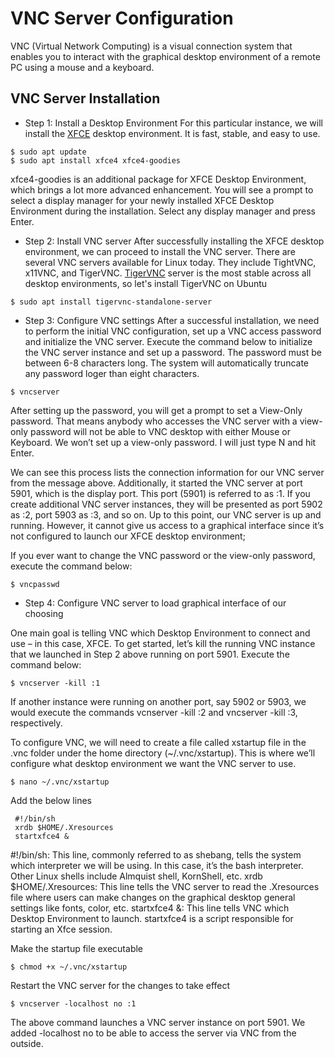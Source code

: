 # VNC Server Configuration
VNC (Virtual Network Computing) is a visual connection system that enables you to interact with the graphical desktop environment of a remote PC using a mouse and a keyboard.

## VNC Server Installation ##
* Step 1: Install a Desktop Environment
  For this particular instance, we will install the [XFCE](https://xfce.org/) desktop environment. It is fast, stable, and easy to use.

```
$ sudo apt update 
$ sudo apt install xfce4 xfce4-goodies
```

xfce4-goodies is an additional package for XFCE Desktop Environment, which brings a lot more advanced enhancement.
You will see a prompt to select a display manager for your newly installed XFCE Desktop Environment during the installation. Select any display manager and press Enter.

* Step 2: Install VNC server 
After successfully installing the XFCE desktop environment, we can proceed to install the VNC server. There are several VNC servers available for Linux today. They include TightVNC, x11VNC, and TigerVNC.
[TigerVNC](https://tigervnc.org/) server is the most stable across all desktop environments, so let's install TigerVNC on Ubuntu

```
$ sudo apt install tigervnc-standalone-server
```

* Step 3: Configure VNC settings 
After a successful installation, we need to perform the initial VNC configuration, set up a VNC access password and initialize the VNC server.
Execute the command below to initialize the VNC server instance and set up a password. The password must be between 6-8 characters long. The system will automatically truncate any password loger than eight characters.

```
$ vncserver
```

After setting up the password, you will get a prompt to set a View-Only password. That means anybody who accesses the VNC server with a view-only password will not be able to VNC desktop with either Mouse or Keyboard. We won’t set up a view-only password. I will just type N and hit Enter.

We can see this process lists the connection information for our VNC server from the message above. Additionally, it started the VNC server at port 5901, which is the display port. This port (5901) is referred to as :1.
If you create additional VNC server instances, they will be presented as port 5902 as :2, port 5903 as :3, and so on.
Up to this point, our VNC server is up and running. However, it cannot give us access to a graphical interface since it’s not configured to launch our XFCE desktop environment;

If you ever want to change the VNC password or the view-only password, execute the command below:

```
$ vncpasswd
```

* Step 4: Configure VNC server to load graphical interface of our choosing

One main goal is telling VNC which Desktop Environment to connect and use – in this case, XFCE. To get started, let’s kill the running VNC instance that we launched in Step 2 above running on port 5901. Execute the command below:

```
$ vncserver -kill :1
```

If another instance were running on another port, say 5902 or 5903, we would execute the commands vcnserver -kill :2 and vncserver -kill :3, respectively.

To configure VNC, we will need to create a file called xstartup file in the .vnc folder under the home directory (~/.vnc/xstartup). This is where we’ll configure what desktop environment we want the VNC server to use.

```
$ nano ~/.vnc/xstartup
```

Add the below lines

```
 #!/bin/sh
 xrdb $HOME/.Xresources
 startxfce4 &
```

#!/bin/sh: This line, commonly referred to as shebang, tells the system which interpreter we will be using. In this case, it’s the bash interpreter. Other Linux shells include Almquist shell, KornShell, etc.
xrdb $HOME/.Xresources: This line tells the VNC server to read the .Xresources file where users can make changes on the graphical desktop general settings like fonts, color, etc.
startxfce4 &: This line tells VNC which Desktop Environment to launch. startxfce4 is a script responsible for starting an Xfce session.

Make the startup file executable

```
$ chmod +x ~/.vnc/xstartup
```

Restart the VNC server for the changes to take effect

```
$ vncserver -localhost no :1
```

The above command launches a VNC server instance on port 5901. We added -localhost no to be able to access the server via VNC from the outside.
